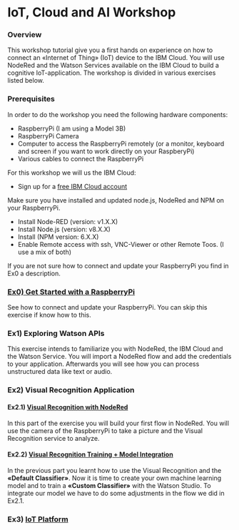 # IoT, Cloud and AI Workshop

### Overview
This workshop tutorial give you a first hands on experience on how to connect an «Internet of Thing» (IoT) device to the IBM Cloud. You will use NodeRed and the Watson Services available on the IBM Cloud to build a cognitive IoT-application. The workshop is divided in various exercises listed below.


### Prerequisites
In order to do the workshop you need the following hardware components:
* RaspberryPi (I am using a Model 3B)
* RaspberryPi Camera
* Computer to access the RaspberryPi remotely (or a monitor, keyboard and screen if you want to work directly on your RaspberyPi)
* Various cables to connect the RaspberryPi


For this workshop we will us the IBM Cloud:
* Sign up for a [free IBM Cloud account](https://www.ibm.biz/hslu-cloud "IBM Cloud")


Make sure you have installed and updated node.js, NodeRed and NPM on your RaspberryPi. 
* Install Node-RED (version: v1.X.X)
* Install Node.js (version: v8.X.X)
* Install (NPM version: 6.X.X)
* Enable Remote access with ssh, VNC-Viewer or other Remote Toos. (I use a mix of both)

If you are not sure how to connect and update your RaspberryPi you find in Ex0 a description.


### [Ex0) Get Started with a RaspberryPi](https://github.com/you-R-I/workshops/blob/master/Exercises/Ex-RPi-0_Verbindung%20zum%20RapberryPi.pptx "Ex0")
See how to connect and update your RaspberryPi. You can skip this exercise if know how to this. 


### Ex1) Exploring Watson APIs
This exercise intends to familiarize you with NodeRed, the IBM Cloud and the Watson Service. You will import a NodeRed flow and add the credentials to your application. Afterwards you will see how you can process unstructured data like text or audio. 

### Ex2) Visual Recognition Application

#### Ex2.1) [Visual Recognition with NodeRed](https://github.com/you-R-I/workshops/blob/master/Exercises/Ex-RPi-2_Train-Watson-Visual-Recognition_V2.pptx "Visual Recognition with NodeRed")
In this part of the exercise you will build your first flow in NodeRed. You will use the camera of the RaspberryPi to take a picture and the Visual Recognition service to analyze. 

#### Ex2.2) [Visual Recognition Training + Model Integration](https://github.com/you-R-I/workshops/blob/master/Exercises/Ex-RPi-2_Train-Watson-Visual-Recognition_V2.pptx "Visual Recognition Training + Model Integration")
In the previous part you learnt how to use the Visual Recognition and the **«Default Classifier»**. Now it is time to create your own machine learning model and to train a **«Custom Classifier»** with the Watson Studio. To integrate our model we have to do some adjustments in the flow we did in Ex2.1.

### Ex3) [IoT Platform](https://github.com/you-R-I/workshops/blob/master/Exercises/Ex-RPi-3-IoT-Application-From%20Device-to-Cloud_v2.pptx "IoT Platform")




